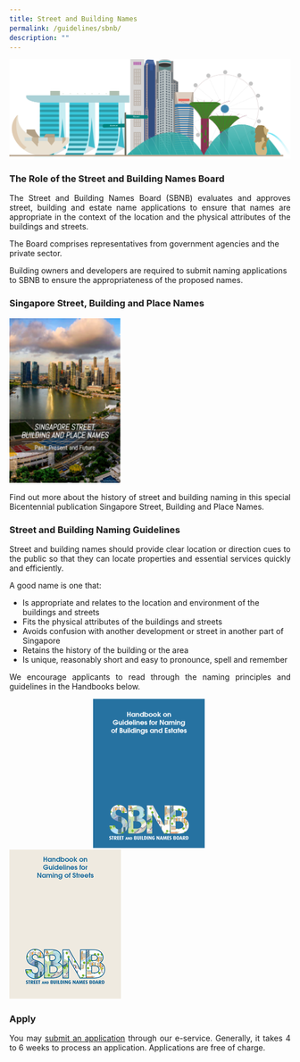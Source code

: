 ```yaml
---
title: Street and Building Names
permalink: /guidelines/sbnb/
description: ""
---
```

![Singapore Skyline Image](/images/Singapore%20Skyline%204k.png)

<h3>The Role of the Street and Building Names Board</h3>

<p align="justify">The Street and Building Names Board (SBNB) evaluates and approves street, building and estate name applications to ensure that names are appropriate in the context of the location and the physical attributes of the buildings and streets.  
  
The Board comprises representatives from government agencies and the private sector.  
  
Building owners and developers are required to submit naming applications to SBNB to ensure the appropriateness of the proposed names.</p>

<h3>Singapore Street, Building and Place Names</h3>

<a href="https://go.gov.sg/sbnbpublication2020"><img src="/images/SBNB%20Publication.png" style="width:200px"></a>

<p align="justify">Find out more about the history of street and building naming in this special Bicentennial publication Singapore Street, Building and Place Names.</p>

<h3>Street and Building Naming Guidelines</h3>

<p align="justify">Street and building names should provide clear location or direction cues to the public so that they can locate properties and essential services quickly and efficiently.</p>
  
A good name is one that:  
  
* Is appropriate and relates to the location and environment of the buildings and streets  
* Fits the physical attributes of the buildings and streets  
* Avoids confusion with another development or street in another part of Singapore  
* Retains the history of the building or the area  
* Is unique, reasonably short and easy to pronounce, spell and remember  
  
<p align="justify">We encourage applicants to read through the naming principles and guidelines in the Handbooks below.</p>

<div class="row">
<a href="https://www.ura.gov.sg/Corporate/Guidelines/-/media/932EC294D97B4918BBB4F83307A90BB6.ashx"><img src="/images/Building%20Name%20Handbook.png" style="margin-left:150px;margin-right: 50px;width:200px"></a>
<a href="https://www.ura.gov.sg/Corporate/Guidelines/-/media/63EF655B94214D9189126CE3AF94A380.ashx"><img src="/images/Street%20Name%20Handbook.png" style="width:200px"></a>
</div>

<h3>Apply</h3>

<p align="justify">You may <a href="https://digitalservice.propertynaa.gov.sg">submit an application</a> through our e-service. Generally, it takes 4 to 6 weeks to process an application. Applications are free of charge.</p>